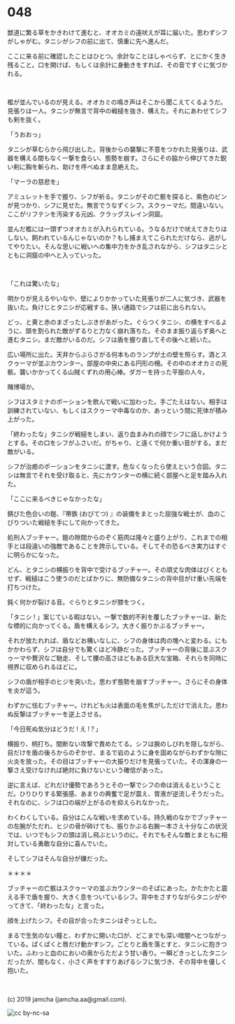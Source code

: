 

# 048

獣道に繁る草をかきわけて進むと、オオカミの遠吠えが耳に届いた。思わずシフがしゃがむ。タニシがシフの前に出て、慎重に先へ進んだ。

ここに来る前に確認したことはひとつ。余計なことはしゃべらず、とにかく生き残ること。口を開けば、もしくは余計に身動きをすれば、その音ですぐに気づかれる。

<br>

檻が並んでいるのが見える。オオカミの鳴き声はそこから聞こえてくるようだ。見張りは一人。タニシが無言で背中の戦槌を抜き、構えた。それにあわせてシフも剣を抜く。

「うおおっ」

タニシが草むらから飛び出した。背後からの襲撃に不意をつかれた見張りは、武器を構える間もなく一撃を食らい、態勢を崩す。さらにその脇から伸びてきた鋭い剣に胸を斬られ、助けを呼べぬまま息絶えた。

「マーラの慈悲を」

アミュレットを手で握り、シフが祈る。タニシがその亡骸を探ると、紫色のビンが見つかり、シフに見せた。無言でうなずくシフ。スクゥーマだ。間違いない。ここがリフテンを汚染する元凶、クラッグスレイン洞窟。

並んだ檻には一頭ずつオオカミが入れられている。うなるだけで吠えてきたりはしない。飼われているんじゃないのか？もし捕まえてこられただけなら、逃がしてやりたい。そんな思いに戦いへの集中力をかき乱されながら、シフはタニシとともに洞窟の中へと入っていった。

<br>

「これは驚いたな」

明かりが見えるやいなや、壁によりかかっていた見張りが二人に気づき、武器を抜いた。負けじとタニシが応戦する。狭い通路でシフは前に出られない。

どっ、と黄と赤のまざったしぶきがあがった。ぐらつくタニシ、の横をすべるように、頭を割られた敵がずるりと力なく崩れ落ちた。そのまま振り返らず奥へと進むタニシ。まだ敵がいるのだ。シフは盾を握り直してその後へと続いた。

広い場所に出た。天井からぶらさがる何本ものランプが土の壁を照らす。酒とスクゥーマが並ぶカウンター。部屋の中央にある円形の柵。その中のオオカミの死骸。襲いかかってくる山賊くずれの用心棒。ダガーを持った平服の人々。

賭博場か。

シフはスタミナのポーションを飲んで戦いに加わった。手ごたえはない。相手は訓練されていない、もしくはスクゥーマ中毒なのか、あっという間に死体が積み上がった。

「終わったな」タニシが戦槌をしまい、返り血まみれの顔でシフに話しかけようとする。その口をシフがふさいだ。がちゃり、と遠くで何か重い音がする。まだ敵がいる。

シフが治癒のポーションをタニシに渡す。危なくなったら使えという合図。タニシは無言でそれを受け取ると、先にカウンターの横に続く部屋へと足を踏み入れた。

「ここに来るべきじゃなかったな」

錆びた色合いの鎧、『帯鉄 (おびてつ) 』の装備をまとった屈強な戦士が、血のこびりついた戦槌を手にして向かってきた。

処刑人ブッチャー。鎧の隙間からのぞく筋肉は隆々と盛り上がり、これまでの相手とは段違いの強敵であることを誇示している。そしてその恐るべき実力はすぐに明らかになった。

どん、とタニシの横振りを背中で受けるブッチャー。その頑丈な肉体はびくともせず、戦槌はこう使うのだとばかりに、無防備なタニシの背中目がけ重い先端を打ちつけた。

鈍く何かが裂ける音。ぐらりとタニシが膝をつく。

「タニシ ! 」案じている暇はない。一撃で数的不利を覆したブッチャーは、新たな標的に向かってくる。盾を構えるシフ。大きく振りかぶるブッチャー。

それが放たれれば、盾などお構いなしに、シフの身体は肉の塊へと変わる。にもかかわらず、シフは自分でも驚くほど冷静だった。ブッチャーの背後に並ぶスクゥーマや贅沢なご馳走、そして腰の高さほどもある巨大な宝箱、それらを同時に視界に収められるほどに。

シフの盾が相手のヒジを突いた。思わず態勢を崩すブッチャー。さらにその身体を炎が這う。

わずかに怯むブッチャー。けれども火は表面の毛を焦がしただけで消えた。思わぬ反撃はブッチャーを逆上させる。

「今日死ぬ気分はどうだ ! え !？」

横振り、柄打ち。間断ない攻撃で責めたてる。シフは腕のしびれを隠しながら、目だけを盾の後ろからのぞかせ、まるで岩のように身を固めながらわずかな隙に火炎を放った。その目はブッチャーの大振りだけを見張っていた。その渾身の一撃さえ受けなければ絶対に負けないという確信があった。

逆に言えば、どれだけ優勢であろうとその一撃でシフの命は消えるということだ。ひりひりする緊張感、あまりの興奮で足が震え、胃液が逆流しそうだった。それなのに、シフは口の端が上がるのを抑えられなかった。

わくわくしている。自分はこんな戦いを求めている。持久戦のなかでブッチャーの左腕がただれ、ヒジの骨が砕けても、振りかぶる右腕一本さえ十分なこの状況では、いつでもシフの頭は消し飛ぶというのに。それでもそんな敵とまともに相対している勇敢な自分に喜んでいた。

そしてシフはそんな自分が嫌だった。

＊＊＊＊

ブッチャーの亡骸はスクゥーマの並ぶカウンターのそばにあった。かたかたと震える手で盾を握り、大きく息をついているシフ。背中をさすりながらタニシがやってきて、「終わったな」と言った。

顔を上げたシフ。その目が合ったタニシはぞっとした。

まるで生気のない瞳と、わずかに開いた口が、どこまでも深い暗闇へとつながっている。ぱくぱくと唇だけ動かすシフ。ごとりと盾を落とすと、タニシに抱きついた。ふわっと血のにおいの奥からただよう甘い香り。一瞬どきっとしたタニシだったが、間もなく、小さく声をすすりあげるシフに気づき、その背中を優しく抱いた。

<br>
<br>
(c) 2019 jamcha (jamcha.aa@gmail.com).

![cc by-nc-sa](https://i.creativecommons.org/l/by-nc-sa/4.0/88x31.png)

